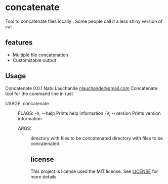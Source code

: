 # concatenate
Tool to concatenate files locally . Some people call it a less shiny version of cat .

## features

* Multiple file concatenation
* Customizable output

## Usage
Concatenate 0.0.1
Natu Lauchande <nlauchande@gmail.com>
Concatenate tool for the command line in rust

USAGE:
    concatenate <DIR> <OUTPUT>

FLAGS:
    -h, --help       Prints help information
    -V, --version    Prints version information

ARGS:
    <DIR>       directory with files to be concatenated
    <OUTPUT>    directory with files to be concatenated

## license

This project is license used the MIT license. See [LICENSE](LICENSE) for more details.

